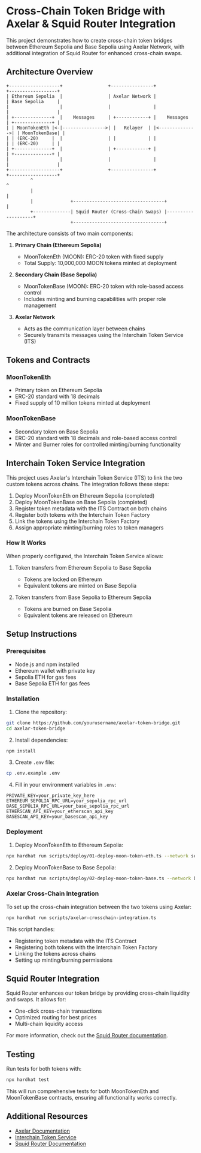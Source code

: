 # Cross-Chain Token Bridge with Axelar & Squid Router Integration

This project demonstrates how to create cross-chain token bridges between Ethereum Sepolia and Base Sepolia using Axelar Network, with additional integration of Squid Router for enhanced cross-chain swaps.

## Architecture Overview

```
+-------------------+                 +----------------+                +------------------+
| Ethereum Sepolia  |                 | Axelar Network |                | Base Sepolia     |
|                   |                 |                |                |                  |
| +--------------+  |    Messages     | +------------+ |    Messages    | +--------------+ |
| | MoonTokenEth |<-|---------------->| |   Relayer  | |<-------------->| | MoonTokenBase| |
| | (ERC-20)     |  |                 | |            | |                | | (ERC-20)     | |
| +--------------+  |                 | +------------+ |                | +--------------+ |
|                   |                 |                |                |                  |
+-------------------+                 +----------------+                +------------------+
         ^                                                                      ^
         |                                                                      |
         |              +----------------------------------+                    |
         +--------------| Squid Router (Cross-Chain Swaps) |--------------------+
                        +----------------------------------+
```

The architecture consists of two main components:

1. **Primary Chain (Ethereum Sepolia)**
   - MoonTokenEth (MOON): ERC-20 token with fixed supply
   - Total Supply: 10,000,000 MOON tokens minted at deployment

2. **Secondary Chain (Base Sepolia)**
   - MoonTokenBase (MOON): ERC-20 token with role-based access control
   - Includes minting and burning capabilities with proper role management

3. **Axelar Network**
   - Acts as the communication layer between chains
   - Securely transmits messages using the Interchain Token Service (ITS)

## Tokens and Contracts

### MoonTokenEth
- Primary token on Ethereum Sepolia
- ERC-20 standard with 18 decimals
- Fixed supply of 10 million tokens minted at deployment

### MoonTokenBase
- Secondary token on Base Sepolia
- ERC-20 standard with 18 decimals and role-based access control
- Minter and Burner roles for controlled minting/burning functionality

## Interchain Token Service Integration

This project uses Axelar's Interchain Token Service (ITS) to link the two custom tokens across chains. The integration follows these steps:

1. Deploy MoonTokenEth on Ethereum Sepolia (completed)
2. Deploy MoonTokenBase on Base Sepolia (completed)
3. Register token metadata with the ITS Contract on both chains
4. Register both tokens with the Interchain Token Factory
5. Link the tokens using the Interchain Token Factory
6. Assign appropriate minting/burning roles to token managers

### How It Works

When properly configured, the Interchain Token Service allows:

1. Token transfers from Ethereum Sepolia to Base Sepolia
   - Tokens are locked on Ethereum
   - Equivalent tokens are minted on Base Sepolia

2. Token transfers from Base Sepolia to Ethereum Sepolia
   - Tokens are burned on Base Sepolia
   - Equivalent tokens are released on Ethereum

## Setup Instructions

### Prerequisites

- Node.js and npm installed
- Ethereum wallet with private key
- Sepolia ETH for gas fees
- Base Sepolia ETH for gas fees

### Installation

1. Clone the repository:
```bash
git clone https://github.com/yourusername/axelar-token-bridge.git
cd axelar-token-bridge
```

2. Install dependencies:
```bash
npm install
```

3. Create `.env` file:
```bash
cp .env.example .env
```

4. Fill in your environment variables in `.env`:
```
PRIVATE_KEY=your_private_key_here
ETHEREUM_SEPOLIA_RPC_URL=your_sepolia_rpc_url
BASE_SEPOLIA_RPC_URL=your_base_sepolia_rpc_url
ETHERSCAN_API_KEY=your_etherscan_api_key
BASESCAN_API_KEY=your_basescan_api_key
```

### Deployment

1. Deploy MoonTokenEth to Ethereum Sepolia:
```bash
npx hardhat run scripts/deploy/01-deploy-moon-token-eth.ts --network sepolia
```

2. Deploy MoonTokenBase to Base Sepolia:
```bash
npx hardhat run scripts/deploy/02-deploy-moon-token-base.ts --network baseSepolia
```

### Axelar Cross-Chain Integration

To set up the cross-chain integration between the two tokens using Axelar:

```bash
npx hardhat run scripts/axelar-crosschain-integration.ts
```

This script handles:
- Registering token metadata with the ITS Contract
- Registering both tokens with the Interchain Token Factory
- Linking the tokens across chains
- Setting up minting/burning permissions

## Squid Router Integration

Squid Router enhances our token bridge by providing cross-chain liquidity and swaps. It allows for:
- One-click cross-chain transactions
- Optimized routing for best prices
- Multi-chain liquidity access

For more information, check out the [Squid Router documentation](https://docs.squidrouter.com/).

## Testing

Run tests for both tokens with:

```bash
npx hardhat test
```

This will run comprehensive tests for both MoonTokenEth and MoonTokenBase contracts, ensuring all functionality works correctly.

## Additional Resources

- [Axelar Documentation](https://docs.axelar.dev/)
- [Interchain Token Service](https://docs.axelar.dev/dev/send-tokens/interchain-tokens/intro)
- [Squid Router Documentation](https://docs.squidrouter.com/)
